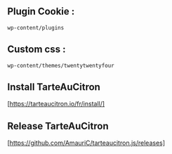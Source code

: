 ## Plugin Cookie :

```wp-content/plugins```

## Custom css :

```wp-content/themes/twentytwentyfour```

## Install TarteAuCitron
[https://tarteaucitron.io/fr/install/]

## Release TarteAuCitron
[https://github.com/AmauriC/tarteaucitron.js/releases]
